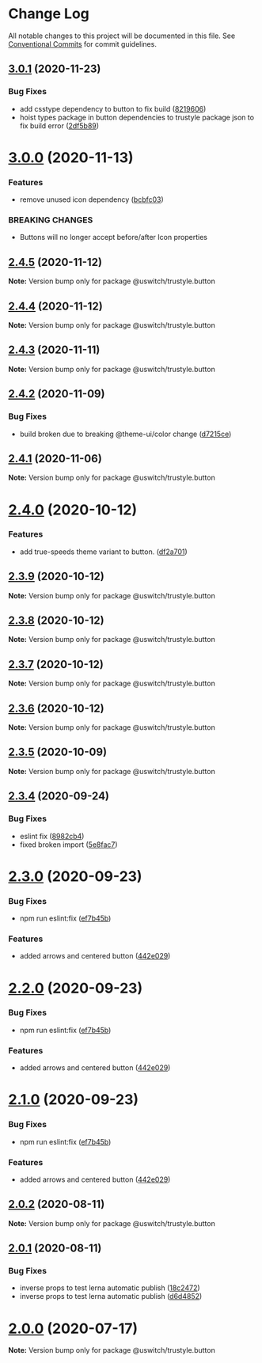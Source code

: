 # Change Log

All notable changes to this project will be documented in this file.
See [Conventional Commits](https://conventionalcommits.org) for commit guidelines.

## [3.0.1](https://github.com/uswitch/trustyle/compare/@uswitch/trustyle.button@3.0.0...@uswitch/trustyle.button@3.0.1) (2020-11-23)


### Bug Fixes

* add csstype dependency to button to fix build ([8219606](https://github.com/uswitch/trustyle/commit/8219606))
* hoist types package in button dependencies to trustyle package json to fix build error ([2df5b89](https://github.com/uswitch/trustyle/commit/2df5b89))





# [3.0.0](https://github.com/uswitch/trustyle/compare/@uswitch/trustyle.button@2.4.5...@uswitch/trustyle.button@3.0.0) (2020-11-13)


### Features

* remove unused icon dependency ([bcbfc03](https://github.com/uswitch/trustyle/commit/bcbfc03))


### BREAKING CHANGES

* Buttons will no longer accept before/after Icon properties





## [2.4.5](https://github.com/uswitch/trustyle/compare/@uswitch/trustyle.button@2.4.4...@uswitch/trustyle.button@2.4.5) (2020-11-12)

**Note:** Version bump only for package @uswitch/trustyle.button





## [2.4.4](https://github.com/uswitch/trustyle/compare/@uswitch/trustyle.button@2.4.3...@uswitch/trustyle.button@2.4.4) (2020-11-12)

**Note:** Version bump only for package @uswitch/trustyle.button





## [2.4.3](https://github.com/uswitch/trustyle/compare/@uswitch/trustyle.button@2.4.2...@uswitch/trustyle.button@2.4.3) (2020-11-11)

**Note:** Version bump only for package @uswitch/trustyle.button





## [2.4.2](https://github.com/uswitch/trustyle/compare/@uswitch/trustyle.button@2.4.1...@uswitch/trustyle.button@2.4.2) (2020-11-09)


### Bug Fixes

* build broken due to breaking @theme-ui/color change ([d7215ce](https://github.com/uswitch/trustyle/commit/d7215ce))





## [2.4.1](https://github.com/uswitch/trustyle/compare/@uswitch/trustyle.button@2.4.0...@uswitch/trustyle.button@2.4.1) (2020-11-06)

**Note:** Version bump only for package @uswitch/trustyle.button





# [2.4.0](https://github.com/uswitch/trustyle/compare/@uswitch/trustyle.button@2.3.9...@uswitch/trustyle.button@2.4.0) (2020-10-12)


### Features

* add true-speeds theme variant to button. ([df2a701](https://github.com/uswitch/trustyle/commit/df2a701))





## [2.3.9](https://github.com/uswitch/trustyle/compare/@uswitch/trustyle.button@2.3.7...@uswitch/trustyle.button@2.3.9) (2020-10-12)

**Note:** Version bump only for package @uswitch/trustyle.button





## [2.3.8](https://github.com/uswitch/trustyle/compare/@uswitch/trustyle.button@2.3.7...@uswitch/trustyle.button@2.3.8) (2020-10-12)

**Note:** Version bump only for package @uswitch/trustyle.button





## [2.3.7](https://github.com/uswitch/trustyle/compare/@uswitch/trustyle.button@2.3.5...@uswitch/trustyle.button@2.3.7) (2020-10-12)

**Note:** Version bump only for package @uswitch/trustyle.button





## [2.3.6](https://github.com/uswitch/trustyle/compare/@uswitch/trustyle.button@2.3.5...@uswitch/trustyle.button@2.3.6) (2020-10-12)

**Note:** Version bump only for package @uswitch/trustyle.button





## [2.3.5](https://github.com/uswitch/trustyle/compare/@uswitch/trustyle.button@2.3.4...@uswitch/trustyle.button@2.3.5) (2020-10-09)

**Note:** Version bump only for package @uswitch/trustyle.button






## [2.3.4](https://github.com/uswitch/trustyle/compare/@uswitch/trustyle.button@2.3.3...@uswitch/trustyle.button@2.3.4) (2020-09-24)


### Bug Fixes

* eslint fix ([8982cb4](https://github.com/uswitch/trustyle/commit/8982cb4))
* fixed broken import ([5e8fac7](https://github.com/uswitch/trustyle/commit/5e8fac7))






# [2.3.0](https://github.com/uswitch/trustyle/compare/@uswitch/trustyle.button@2.0.2...@uswitch/trustyle.button@2.3.0) (2020-09-23)


### Bug Fixes

* npm run eslint:fix ([ef7b45b](https://github.com/uswitch/trustyle/commit/ef7b45b))


### Features

* added arrows and centered button ([442e029](https://github.com/uswitch/trustyle/commit/442e029))





# [2.2.0](https://github.com/uswitch/trustyle/compare/@uswitch/trustyle.button@2.0.2...@uswitch/trustyle.button@2.2.0) (2020-09-23)


### Bug Fixes

* npm run eslint:fix ([ef7b45b](https://github.com/uswitch/trustyle/commit/ef7b45b))


### Features

* added arrows and centered button ([442e029](https://github.com/uswitch/trustyle/commit/442e029))





# [2.1.0](https://github.com/uswitch/trustyle/compare/@uswitch/trustyle.button@2.0.2...@uswitch/trustyle.button@2.1.0) (2020-09-23)


### Bug Fixes

* npm run eslint:fix ([ef7b45b](https://github.com/uswitch/trustyle/commit/ef7b45b))


### Features

* added arrows and centered button ([442e029](https://github.com/uswitch/trustyle/commit/442e029))






## [2.0.2](https://github.com/uswitch/trustyle/compare/@uswitch/trustyle.button@2.0.1...@uswitch/trustyle.button@2.0.2) (2020-08-11)

**Note:** Version bump only for package @uswitch/trustyle.button





## [2.0.1](https://github.com/uswitch/trustyle/compare/@uswitch/trustyle.button@2.0.0...@uswitch/trustyle.button@2.0.1) (2020-08-11)


### Bug Fixes

* inverse props to test lerna automatic publish ([18c2472](https://github.com/uswitch/trustyle/commit/18c2472))
* inverse props to test lerna automatic publish ([d6d4852](https://github.com/uswitch/trustyle/commit/d6d4852))





# [2.0.0](https://github.com/uswitch/trustyle/compare/@uswitch/trustyle.button@1.0.2...@uswitch/trustyle.button@2.0.0) (2020-07-17)

**Note:** Version bump only for package @uswitch/trustyle.button
